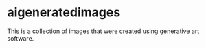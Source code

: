 # aigeneratedimages
This is a collection of images that were created using generative art software. 
